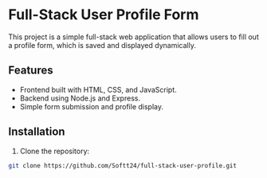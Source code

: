 # Full-Stack User Profile Form

This project is a simple full-stack web application that allows users to fill out a profile form, which is saved and displayed dynamically.

## Features

- Frontend built with HTML, CSS, and JavaScript.
- Backend using Node.js and Express.
- Simple form submission and profile display.

## Installation

1. Clone the repository:
```bash
git clone https://github.com/Softt24/full-stack-user-profile.git
